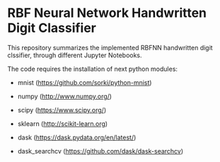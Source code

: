# RBF Neural Network Handwritten Digit Classifier

This repository summarizes the implemented RBFNN handwritten digit clssifier, through different Jupyter Notebooks.

The code requires the installation of next python modules:

- mnist (https://github.com/sorki/python-mnist)

- numpy (http://www.numpy.org/)

- scipy (https://www.scipy.org/)

- sklearn (http://scikit-learn.org)

- dask (https://dask.pydata.org/en/latest/)

- dask_searchcv (https://github.com/dask/dask-searchcv)